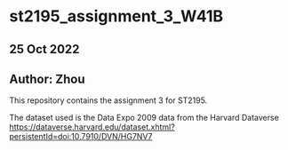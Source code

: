 # st2195_assignment_3_W41B

## 25 Oct 2022
## Author: Zhou

This repository contains the assignment 3 for ST2195.

The dataset used is the Data Expo 2009 data from the Harvard Dataverse https://dataverse.harvard.edu/dataset.xhtml?persistentId=doi:10.7910/DVN/HG7NV7
